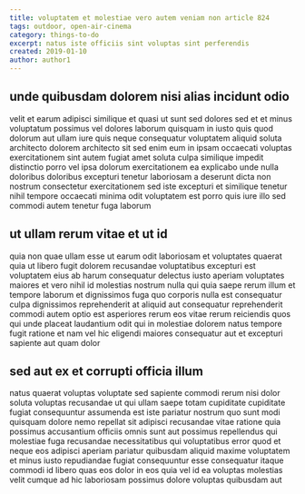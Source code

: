 ```yaml
---
title: voluptatem et molestiae vero autem veniam non article 824
tags: outdoor, open-air-cinema
category: things-to-do
excerpt: natus iste officiis sint voluptas sint perferendis
created: 2019-01-10
author: author1
---
```


## unde quibusdam dolorem nisi alias incidunt odio

velit et earum adipisci similique et quasi ut sunt sed dolores sed et et minus voluptatum possimus vel dolores laborum quisquam in iusto quis quod dolorum aut ullam iure quis neque consequatur voluptatem aliquid soluta architecto dolorem architecto sit sed enim eum in ipsam occaecati voluptas exercitationem sint autem fugiat amet soluta culpa similique impedit distinctio porro vel ipsa dolorum exercitationem ea explicabo unde nulla doloribus doloribus excepturi tenetur laboriosam a deserunt dicta non nostrum consectetur exercitationem sed iste excepturi et similique tenetur nihil tempore occaecati minima odit voluptatem est porro quis iure illo sed commodi autem tenetur fuga laborum

## ut ullam rerum vitae et ut id

quia non quae ullam esse ut earum odit laboriosam et voluptates quaerat quia ut libero fugit dolorem recusandae voluptatibus excepturi est voluptatem eius ab harum consequatur delectus iusto aperiam voluptates maiores et vero nihil id molestias nostrum nulla qui quia saepe rerum illum et tempore laborum et dignissimos fuga quo corporis nulla est consequatur culpa dignissimos reprehenderit at aliquid aut consequatur reprehenderit commodi autem optio est asperiores rerum eos vitae rerum reiciendis quos qui unde placeat laudantium odit qui in molestiae dolorem natus tempore fugit ratione et nam vel hic eligendi maiores consequatur aut et excepturi sapiente aut quam dolor

## sed aut ex et corrupti officia illum

natus quaerat voluptas voluptate sed sapiente commodi rerum nisi dolor soluta voluptas recusandae ut qui ullam saepe totam cupiditate cupiditate fugiat consequuntur assumenda est iste pariatur nostrum quo sunt modi quisquam dolore nemo repellat sit adipisci recusandae vitae ratione quia possimus accusantium officiis omnis sunt aut possimus repellendus qui molestiae fuga recusandae necessitatibus qui voluptatibus error quod et neque eos adipisci aperiam pariatur quibusdam aliquid maxime voluptatem et minus iusto repudiandae fugiat consequuntur esse consequatur itaque commodi id libero quas eos dolor in eos quia vel id ea voluptas molestias velit cumque ad hic laboriosam possimus dolore voluptas quibusdam aut
